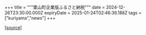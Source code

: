 +++
title = """栗山町企業版ふるさと納税"""
date = 2024-12-26T23:30:00.000Z
expiryDate = 2025-01-24T02:46:36.188Z
tags = ["kuriyama","news"]
+++


[[source]](https://www.town.kuriyama.hokkaido.jp/soshiki/31/14671.html)
